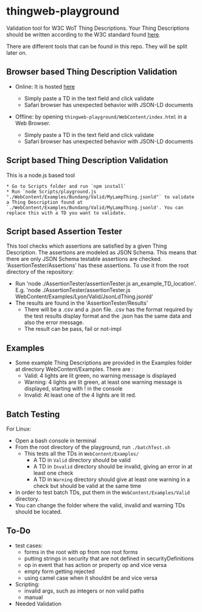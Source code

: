 # thingweb-playground
Validation tool for W3C WoT Thing Descriptions. Your Thing Descriptions should be written according to the W3C standard found [here](https://w3c.github.io/wot-thing-description/#).

There are different tools that can be found in this repo. They will be split later on.

## Browser based Thing Description Validation

* Online: It is hosted [here](http://plugfest.thingweb.io/playground/)
    * Simply paste a TD in the text field and click validate
    * Safari browser has unexpected behavior with JSON-LD documents

* Offline: by opening `thingweb-playground/WebContent/index.html` in a Web Browser.
    * Simply paste a TD in the text field and click validate
    * Safari browser has unexpected behavior with JSON-LD documents

## Script based Thing Description Validation

This is a node.js based tool

    * Go to Scripts folder and run `npm install`
    * Run `node Scripts/playground.js "./WebContent/Examples/Bundang/Valid/MyLampThing.jsonld"` to validate a Thing Description found at `./WebContent/Examples/Bundang/Valid/MyLampThing.jsonld'. You can replace this with a TD you want to validate.

## Script based Assertion Tester

This tool checks which assertions are satisfied by a given Thing Description. The assertions are modeled as JSON Schema. This means that there are only JSON Schema testable assertions are checked. 'AssertionTester/Assertions' has these assertions. To use it from the root directory of the repository:
* Run 'node ./AssertionTester/assertionTester.js an_example_TD_location'. E.g. 'node ./AssertionTester/assertionTester.js WebContent/Examples/Lyon/Valid/JsonLdThing.jsonld' 
* The results are found in the 'AssertionTester/Results'
  * There will be a .csv and a .json file. .csv has the format required by the test results display format and the .json has the same data and also the error message.
  * The result can be pass, fail or not-impl 

## Examples

- Some example Thing Descriptions are provided in the Examples folder at directory WebContent/Examples. There are :
    + Valid: 4 lights are lit green, no warning message is displayed
    + Warning: 4 lights are lit green, at least one warning message is displayed, starting with ! in the console
    + Invalid: At least one of the 4 lights are lit red.


## Batch Testing

For Linux:
* Open a bash console in terminal
* From the root directory of the playground, run `./batchTest.sh`
    * This tests all the TDs in `WebContent/Examples/`
        * A TD in `Valid` directory should be valid
        * A TD in `Invalid` directory should be invalid, giving an error in at least one check
        * A TD in `Warning` directory should give at least one warning in a check but should be valid at the same time
* In order to test batch TDs, put them in the `WebContent/Examples/Valid` directory.
* You can change the folder where the valid, invalid and warning TDs should be located.

## To-Do

* test cases: 
  * forms in the root with op from non root forms
  * putting strings in security that are not defined in securityDefinitions
  * op in event that has action or property op and vice versa
  * empty form getting rejected
  * using camel case when it shouldnt be and vice versa
* Scripting: 
    * invalid args, such as integers or non valid paths
    * manual
* Needed Validation
